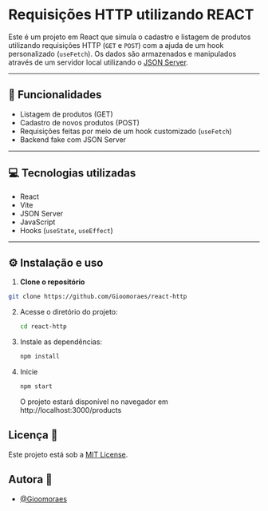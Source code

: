 # Requisições HTTP utilizando REACT

Este é um projeto em React que simula o cadastro e listagem de produtos utilizando requisições HTTP (`GET` e `POST`) com a ajuda de um hook personalizado (`useFetch`). Os dados são armazenados e manipulados através de um servidor local utilizando o [JSON Server](https://github.com/typicode/json-server).

---

## 🚀 Funcionalidades

- Listagem de produtos (GET)
- Cadastro de novos produtos (POST)
- Requisições feitas por meio de um hook customizado (`useFetch`)
- Backend fake com JSON Server

---

## 💻 Tecnologias utilizadas

- React
- Vite
- JSON Server
- JavaScript
- Hooks (`useState`, `useEffect`)

---

## ⚙️ Instalação e uso

1. **Clone o repositório**

```bash
git clone https://github.com/Gioomoraes/react-http
```

2. Acesse o diretório do projeto:

   ```bash
   cd react-http
   ```

3. Instale as dependências:

   ```bash
   npm install
   ```

4. Inicie

   ```bash
   npm start
   ```

   O projeto estará disponível no navegador em http://localhost:3000/products

## **Licença 🔐**

Este projeto está sob a [MIT License](LICENSE).

## Autora 💜

- [@Gioomoraes](https://github.com/Gioomoraes)

```

```
